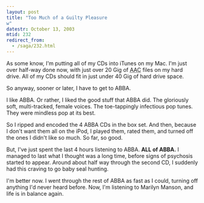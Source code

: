 ```yaml
---
layout: post
title: "Too Much of a Guilty Pleasure
w"
datestr: October 13, 2003
mtid: 232
redirect_from:
  - /saga/232.html
---
```


As some know, I'm putting all of my CDs into iTunes on my Mac.  I'm just over half-way done now, with just over 20 Gig of <acronym title="MPEG 4 Audio">AAC</acronym> files on my hard drive.  All of my CDs should fit in just under 40 Gig of hard drive space.

So anyway, sooner or later, I have to get to ABBA.

I like ABBA.  Or rather, I liked the good stuff that ABBA did.  The gloriously soft, multi-tracked, female voices.  The toe-tappingly infectious pop tunes.  They were mindless pop at its best.

So I ripped and encoded the 4 ABBA CDs in the box set.  And then, because I don't want them all on the iPod, I played them, rated them, and turned off the ones I didn't like so much.  So far, so good.

But, I've just spent the last 4 hours listening to ABBA. <strong>ALL of ABBA.</strong> I managed to last what I thought was a long time, before signs of psychosis started to appear.  Around about half way through the second CD, I suddenly had this craving to go baby seal hunting.

I'm better now.  I went through the rest of ABBA as fast as I could, turning off anything I'd never heard before.  Now, I'm listening to Marilyn Manson, and life is in balance again.

